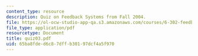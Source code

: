 ```yaml
---
content_type: resource
description: Quiz on Feedback Systems from Fall 2004.
file: https://ol-ocw-studio-app-qa.s3.amazonaws.com/courses/6-302-feedback-systems-spring-2007/65ba8fded6c87dffb30197dcf4a5f970_quiz03.pdf
file_type: application/pdf
resourcetype: Document
title: quiz03.pdf
uid: 65ba8fde-d6c8-7dff-b301-97dcf4a5f970
---
```

